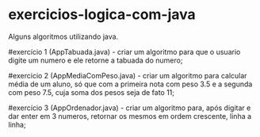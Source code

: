 # exercicios-logica-com-java
Alguns algoritmos utilizando java.

#exercício 1 (AppTabuada.java) - criar um algoritmo para que o usuario digite um numero e ele retorne a tabuada do numero;  

#exercicio 2 (AppMediaComPeso.java) -  criar um algoritmo para calcular média de um aluno, só que com a primeira nota com 
peso 3.5 e a segunda com peso 7.5, cuja soma dos pesos seja de fato 11; 

#exercício 3 (AppOrdenador.java) - criar um algoritmo para, após digitar e dar enter em 3 numeros, retornar os mesmos em ordem crescente, 
linha a linha;
